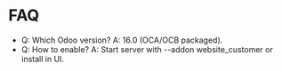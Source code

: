 # FAQ

- Q: Which Odoo version? A: 16.0 (OCA/OCB packaged).
- Q: How to enable? A: Start server with --addon website_customer or install in UI.
